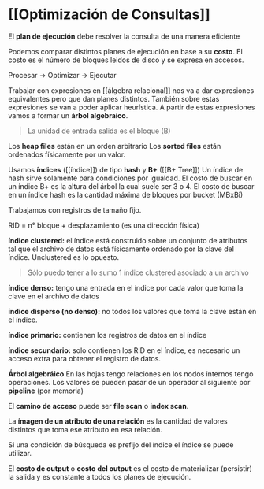 # [[Optimización de Consultas]]

El **plan de ejecución** debe resolver la consulta de una manera eficiente

Podemos comparar distintos planes de ejecución en base a su **costo**. El costo es el número de bloques leidos de disco y se expresa en accesos.

Procesar → Optimizar → Ejecutar

Trabajar con expresiones en [[álgebra relacional]] nos va a dar expresiones equivalentes pero que dan planes distintos. También sobre estas expresiones se van a poder aplicar heurística. A partir de estas expresiones vamos a formar un **árbol algebraico**.

> La unidad de entrada salida es el bloque (B)

Los **heap files** están en un orden arbitrario
Los **sorted files** están ordenados físicamente por un valor.

Usamos 	**índices** ([[índice]]) de tipo **hash** y **B+** ([[B+ Tree]])
Un índice de hash sirve solamente para condiciones por igualdad.
El costo de buscar en un índice B+ es la altura del árbol la cual suele ser 3 o 4.
El costo de buscar en un índice hash es la cantidad máxima de bloques por bucket (MBxBi)

Trabajamos con registros de tamaño fijo.

RID = n° bloque + desplazamiento (es una dirección física)

**índice clustered:** el índice está construido sobre un conjunto de atributos tal que el archivo de datos está físicamente ordenado por la clave del índice. Unclustered es lo opuesto. 

> Sólo puedo tener a lo sumo 1 índice clustered asociado a un archivo

**índice denso:** tengo una entrada en el índice por cada valor que toma la clave en el archivo de datos

**índice disperso (no denso):** no todos los valores que toma la clave están en el índice.

**índice primario:** contienen los registros de datos en el índice

**índice secundario:** solo contienen los RID en el índice, es necesario un acceso extra para obtener el registro de datos.

**Árbol algebráico** En las hojas tengo relaciones en los nodos internos tengo operaciones.
Los valores se pueden pasar de un operador al siguiente por **pipeline** (por memoria)

El **camino de acceso** puede ser **file scan** o **index scan**.

La **ímagen de un atributo de una relación** es la cantidad de valores distintos que toma ese atributo en esa relación.

Si una condición de búsqueda es prefijo del índice el índice se puede utilizar.

El **costo de output** o **costo del output** es el costo de materializar (persistir) la salida y es constante a todos los planes de ejecución.